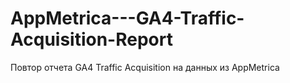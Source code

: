 # AppMetrica---GA4-Traffic-Acquisition-Report
Повтор отчета GA4 Traffic Acquisition на данных из AppMetrica
